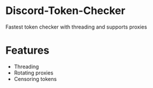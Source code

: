 # Discord-Token-Checker
Fastest token checker with threading and supports proxies

# Features
- Threading
- Rotating proxies
- Censoring tokens
